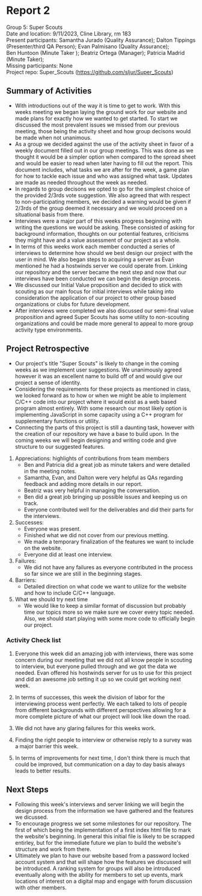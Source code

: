 # Report 2
Group 5: Super Scouts<br>
Date and location: 9/11/2023, Cline Library, rm 183<br>
Present participants: Samantha Jurado (Quality Assurance); Dalton Tippings (Presenter/third QA Person); Evan Palmisano (Quality Assurance);<br> Ben Huntoon (Minute Taker ); Beatriz Ortega (Manager); Patricia Madrid (Minute Taker);<br>
Missing participants: None<br>
Project repo: Super_Scouts (https://github.com/sljur/Super_Scouts)<br>

## Summary of Activities
- With introductions out of the way it is time to get to work. With this weeks meeting we began laying the ground work for our website and made plans for exactly how we wanted to get started. To start we discussed the most prevalent issues we missed from our previous meeting, those being the activity sheet and how group decisons would be made when not unanimous.
- As a group we decided against the use of the activity sheet in favor of a weekly document filled out in our group meetings. This was done as we thought it would be a simpler option when compared to the spread sheet and would be easier to read when later having to fill out the report. This document includes, what tasks we are after for the week, a game plan for how to tackle each issue and who was assigned what task. Updates are made as needed throughout the week as needed.
- In regards to group decisons we opted to go for the simplest choice of the provided 2/3rds vote suggestion. We also agreed that with respect to non-participating members, we decided a warning would be given if 2/3rds of the group deemed it necessary and we would proceed on a situational basis from there.
- Interviews were a major part of this weeks progress beginning with writing the questions we would be asking. These consisted of asking for background information, thoughts on our potential features, criticisms they might have and a value assessment of our project as a whole.
- In terms of this weeks work each member conducted a series of interviews to determine how should we best design our project with the user in mind. We also began steps to acquiring a server as Evan mentioned he had a hostwinds server we could operate from. Linking our repository and the server became the next step and now that our interviews have been conducted we can begin the design process.
- We discussed our Initial Value proposition and decided to stick with scouting as our main focus for initial interviews while taking into consideration the application of our project to other group based organizations or clubs for future development.
- After interviews were completed we also discussed our semi-final value proposition and agreed Super Scouts has some utility to non-scouting organizations and could be made more general to appeal to more group activity type environments.

## Project Retrospective
- Our project's title "Super Scouts" is likely to change in the coming weeks as we implement user suggestions. We unanimously agreed however it was an excellent name to build off of and would give our project a sense of identity.
- Considering the requirements for these projects as mentioned in class, we looked forward as to how or when we might be able to implement C/C++ code into our project where it would exist as a web based program almost entirely. With some research our most likely option is implementing JavaScript in some capacity using a C++ program for supplementary functions or utility.
- Connecting the parts of this project is still a daunting task, however with the creation of our repository we have a base to build upon. In the coming weeks we will begin designing and writing code and give structure to our suggested features.
1. Appreciations: highlights of contributions from team members
   * Ben and Patricia did a great job as minute takers and were detailed in the meeting notes.
   * Samantha, Evan, and Dalton were very helpful as QAs regarding feedback and adding more details in our report.
   * Beatriz was very helpful in managing the conversation.
   * Ben did a great job bringing up possible issues and keeping us on track.
   * Everyone contributed well for the deliverables and did their parts for the interviews.
2. Successes:
   * Everyone was present.
   * Finished what we did not cover from our previous metting.
   * We made a temporary finalization of the features we want to include on the website.
   * Everyone did at least one interview.
3. Failures:
   * We did not have any failures as everyone contributed in the process so far since we are still in the beginning stages.
4. Barriers:
   * Detailed direction on what code we want to utilize for the website and how to include C/C++ language.
5. What we should try next time
   * We would like to keep a similar format of discussion but probably time our topics more so we make sure we cover every topic needed. Also, we should start playing with some more code to officially begin our project.

### Activity Check list
1. Everyone this week did an amazing job with interviews, there was some concern during our meeting that we did not all know people in scouting to interview, but everyone pulled through and we got the data we needed. Evan offered his hostwinds server for us to use for this project and did an awesome job setting it up so we could get working next week.

2. In terms of successes, this week the division of labor for the interviewing process went perfectly. We each talked to lots of people from different backgrounds with different perspectives allowing for a more complete picture of what our project will look like down the road.

3. We did not have any glaring failures for this weeks work. 

4. Finding the right people to interview or otherwise reply to a survey was a major barrier this week.

5. In terms of improvements for next time, I don't think there is much that could be improved, but communication on a day to day basis always leads to better results. 
   

## Next Steps
- Following this week's interviews and server linking we will begin the design process from the information we have gathered and the features we dicussed.
- To encourage progress we set some milestones for our repository. The first of which being the implementation of a first index html file to mark the website's beginning. In general this initial file is likely to be scrapped entirley, but for the immediate future we plan to build the website's structure and work from there.
- Ultimately we plan to have our website based from a password locked account system and that will shape how the features we discussed will be introduced. A ranking system for groups will also be introduced eventually along with the ability for members to set up events, mark locations of interest on a digital map and engage with forum discussion with other members.
